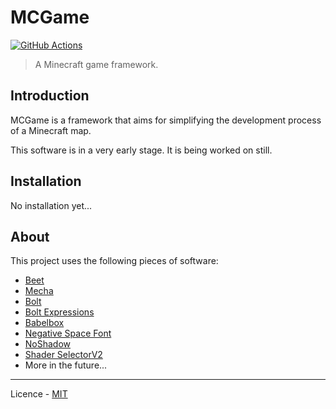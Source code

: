 
# MCGame
[![GitHub Actions](https://github.com/mcbeet/bolt-library-starter/workflows/CI/badge.svg)](https://github.com/mcbeet/bolt-library-starter/actions)

> A Minecraft game framework.

## Introduction

MCGame is a framework that aims for simplifying the development process of a Minecraft map.

This software is in a very early stage. It is being worked on still.

## Installation

No installation yet...

## About

This project uses the following pieces of software:

- [Beet](https://github.com/mcbeet/beet)
- [Mecha](https://github.com/mcbeet/mecha)
- [Bolt](https://github.com/mcbeet/bolt)
- [Bolt Expressions](https://github.com/rx-modules/bolt-expressions)
- [Babelbox](https://github.com/OrangeUtan/babelbox)
- [Negative Space Font](https://github.com/AmberWat/NegativeSpaceFont)
- [NoShadow](https://github.com/PuckiSilver/NoShadow)
- [Shader SelectorV2](https://github.com/CloudWolfYT/ShaderSelectorV2)
- More in the future...

---

Licence - [MIT](https://github.com/Kzi368/MCGame/blob/main/LICENSE)
